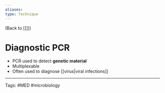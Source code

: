 ```yaml
---
aliases: 
type: Technique
---
```


(Back to [[]])

# Diagnostic PCR

- PCR used to detect **genetic material**
- Multiplexable
- Often used to diagnose [[virus|viral infections]]

---
Tags: #MED #microbiology 